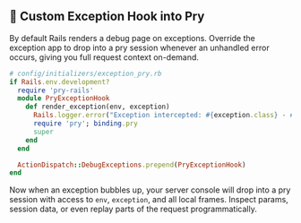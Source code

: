 ## 🚨 Custom Exception Hook into Pry

By default Rails renders a debug page on exceptions. Override the exception app to drop into a pry session whenever an unhandled error occurs, giving you full request context on-demand.

```ruby
# config/initializers/exception_pry.rb
if Rails.env.development?
  require 'pry-rails'
  module PryExceptionHook
    def render_exception(env, exception)
      Rails.logger.error("Exception intercepted: #{exception.class} - #{exception.message}")
      require 'pry'; binding.pry
      super
    end
  end

  ActionDispatch::DebugExceptions.prepend(PryExceptionHook)
end
```

Now when an exception bubbles up, your server console will drop into a pry session with access to `env`, `exception`, and all local frames. Inspect params, session data, or even replay parts of the request programmatically.